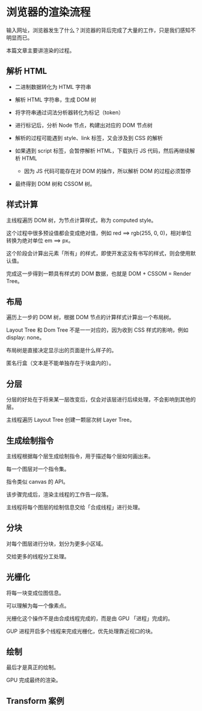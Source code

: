 # 浏览器的渲染流程

输入网址，浏览器发生了什么？浏览器的背后完成了大量的工作，只是我们感知不明显而已。

本篇文章主要讲渲染的过程。

## 解析 HTML

- 二进制数据转化为 HTML 字符串

- 解析 HTML 字符串，生成 DOM 树

- 将字符串通过词法分析器转化为标记（token）

- 进行标记后，分析 Node 节点，构建出对应的 DOM 节点树

- 解析的过程可能遇到 style、link 标签，又会涉及到 CSS 的解析

- 如果遇到 script 标签，会暂停解析 HTML，下载执行 JS 代码，然后再继续解析 HTML

    - 因为 JS 代码可能存在对 DOM 的操作，所以解析 DOM 的过程必须暂停

- 最终得到 DOM 树和 CSSOM 树。

## 样式计算

主线程遍历 DOM 树，为节点计算样式，称为 computed style。

这个过程中很多预设值都会变成绝对值，例如 red ==> rgb(255, 0, 0)，相对单位转换为绝对单位 em ==> px。

这个阶段会计算出元素「所有」的样式，即使开发这没有书写的样式，则会使用默认值。 

完成这一步得到一颗具有样式的 DOM 数据，也就是 DOM + CSSOM = Render Tree。

## 布局

遍历上一步的 DOM 树，根据 DOM 节点的计算样式计算出一个布局树。

Layout Tree 和 Dom Tree 不是一一对应的，因为收到 CSS 样式的影响，例如 display: none。

布局树是直接决定显示出的页面是什么样子的。

匿名行盒（文本是不能单独存在于块盒内的）。

## 分层

分层的好处在于将来某一层改变后，仅会对该层进行后续处理，不会影响到其他的层。

主线程遍历 Layout Tree 创建一颗层次树 Layer Tree。

## 生成绘制指令

主线程根据每个层生成绘制指令，用于描述每个层如何画出来。

每一个图层对一个指令集。

指令类似 canvas 的 API。

该步骤完成后，渲染主线程的工作告一段落。

主线程将每个图层的绘制信息交给「合成线程」进行处理。

## 分块

对每个图层进行分块，划分为更多小区域。

交给更多的线程分工处理。

## 光栅化

将每一块变成位图信息。

可以理解为每一个像素点。

光栅化这个操作不是由合成线程完成的，而是由 GPU 「进程」完成的。

GUP 进程开启多个线程来完成光栅化，优先处理靠近视口的块。

## 绘制

最后才是真正的绘制。

GPU 完成最终的渲染。


## Transform 案例